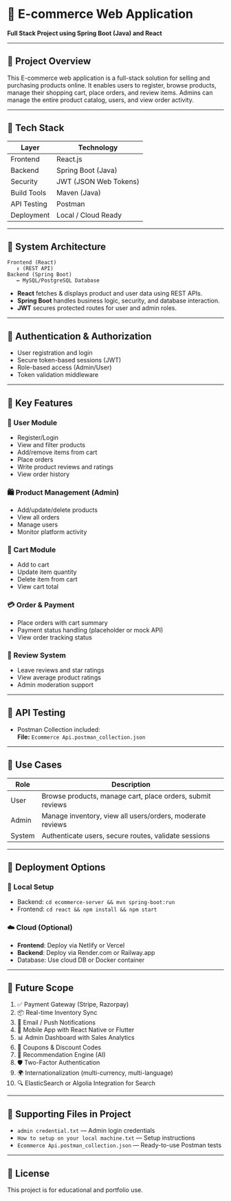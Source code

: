 
# 🛒 E-commerce Web Application  
**Full Stack Project using Spring Boot (Java) and React**

---

## 📌 Project Overview

This E-commerce web application is a full-stack solution for selling and purchasing products online. It enables users to register, browse products, manage their shopping cart, place orders, and review items. Admins can manage the entire product catalog, users, and view order activity.

---

## 🧰 Tech Stack

| Layer         | Technology                 |
|---------------|-----------------------------|
| Frontend      | React.js                    |
| Backend       | Spring Boot (Java)          |
| Security      | JWT (JSON Web Tokens)       |
| Build Tools   | Maven (Java)                |
| API Testing   | Postman                     |
| Deployment    | Local / Cloud Ready         |

---

## 🧩 System Architecture

```
Frontend (React)
   ↕ (REST API)
Backend (Spring Boot)
   ↔ MySQL/PostgreSQL Database
```

- **React** fetches & displays product and user data using REST APIs.
- **Spring Boot** handles business logic, security, and database interaction.
- **JWT** secures protected routes for user and admin roles.

---

## 🔐 Authentication & Authorization

- User registration and login
- Secure token-based sessions (JWT)
- Role-based access (Admin/User)
- Token validation middleware

---

## 🎯 Key Features

### 👤 User Module
- Register/Login
- View and filter products
- Add/remove items from cart
- Place orders
- Write product reviews and ratings
- View order history

### 🛍 Product Management (Admin)
- Add/update/delete products
- View all orders
- Manage users
- Monitor platform activity

### 🛒 Cart Module
- Add to cart
- Update item quantity
- Delete item from cart
- View cart total

### 💳 Order & Payment
- Place orders with cart summary
- Payment status handling (placeholder or mock API)
- View order tracking status

### 🌟 Review System
- Leave reviews and star ratings
- View average product ratings
- Admin moderation support

---

## 🧪 API Testing

- Postman Collection included:  
  **File:** `Ecommerce Api.postman_collection.json`

---

## 🧠 Use Cases

| Role     | Description |
|----------|-------------|
| User     | Browse products, manage cart, place orders, submit reviews |
| Admin    | Manage inventory, view all users/orders, moderate reviews |
| System   | Authenticate users, secure routes, validate sessions |

---

## 🚀 Deployment Options

### 🔧 Local Setup
- Backend: `cd ecommerce-server && mvn spring-boot:run`
- Frontend: `cd react && npm install && npm start`

### ☁️ Cloud (Optional)
- **Frontend**: Deploy via Netlify or Vercel
- **Backend**: Deploy via Render.com or Railway.app
- Database: Use cloud DB or Docker container

---

## 🎯 Future Scope

1. ✅ Payment Gateway (Stripe, Razorpay)
2. 📦 Real-time Inventory Sync
3. 🔔 Email / Push Notifications
4. 📱 Mobile App with React Native or Flutter
5. 📊 Admin Dashboard with Sales Analytics
6. 🎁 Coupons & Discount Codes
7. 🤖 Recommendation Engine (AI)
8. 🛡️ Two-Factor Authentication
9. 🌍 Internationalization (multi-currency, multi-language)
10. 🔍 ElasticSearch or Algolia Integration for Search

---

## 📁 Supporting Files in Project

- `admin credential.txt` — Admin login credentials
- `How to setup on your local machine.txt` — Setup instructions
- `Ecommerce Api.postman_collection.json` — Ready-to-use Postman tests

---

## 📄 License

This project is for educational and portfolio use.
